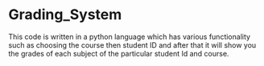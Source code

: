 # Grading_System
This code is written in a python language which has various functionality such as choosing the course then student ID and after that it will show you the grades of each subject of the particular student Id and course.
